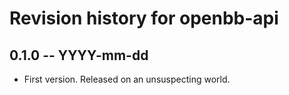 # Revision history for openbb-api

## 0.1.0 -- YYYY-mm-dd

* First version. Released on an unsuspecting world.

